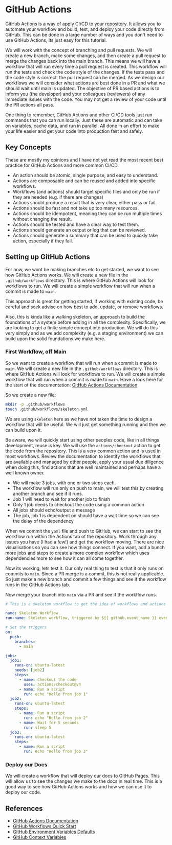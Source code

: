 # GitHub Actions

GitHub Actions is a way of apply CI/CD to your repository. It allows you to automate your workflow and build, test, and deploy your code directly from GitHub. This can be done in a large number of ways and you don't need to use GitHub Actions, its just easy for this tutorial.

We will work with the concept of branching and pull requests. We will create a new branch, make some changes, and then create a pull request to merge the changes back into the main branch. This means we will have a workflow that will run every time a pull request is created. This workflow will run the tests and check the code style of the changes. If the tests pass and the code style is correct, the pull request can be merged. As we design our workflows we will consider what actions are best done in a PR and what we should wait until main is updated. The objective of PR based actions is to inform you (the developer) and your colleagues (reviewers) of any immediate issues with the code. You may not get a review of your code until the PR actions all pass.

One thing to remember, GitHub Actions and other CI/CD tools just run commands that you can run locally. Just these are automatic and can take on variables, cache data, and run in parallel. All done in an effort to make your life easier and get your code into production fast and safely.

## Key Concepts

These are mostly my opinions and I have not yet read the most recent best practice for GitHub Actions and more common CI/CD.

* An action should be atomic, single purpose, and easy to understand.
* Actions are composable and can be reused and added into specific workflows.
* Workflows (and actions) should target specific files and only be run if they are needed (e.g. if there are changes)
* Actions should produce a result that is very clear, either pass or fail.
* Actions should be fast and not take up too many resources.
* Actions should be idempotent, meaning they can be run multiple times without changing the result.
* Actions should be tested and have a clear way to test them.
* Actions should generate an output or log that can be reviewed.
* Actions should generate a summary that can be used to quickly take action, especially if they fail.

## Setting up GitHub Actions

For now, we wont be making branches etc to get started, we want to see how GitHub Actions works. We will create a new file in the `.github/workflows` directory. This is where GitHub Actions will look for workflows to run. We will create a simple workflow that will run when a commit is made to `main`.

This approach is great for getting started, if working with existing code, be careful and seek advise on how best to add, update, or remove workflows.

Also, this is kinda like a walking skeleton, an approach to build the foundations of a system before adding in all the complexity. Specifically, we are looking to get a finite simple concept into production. We will do this very simply and as we add complexity (e.g. a staging environment) we can build upon the solid foundations we make here.

### First Workflow, off Main

So we want to create a workflow that will run when a commit is made to `main`. We will create a new file in the `.github/workflows` directory. This is where GitHub Actions will look for workflows to run. We will create a simple workflow that will run when a commit is made to `main`. Have a look here for the start of the documentation: [GitHub Actions Documentation](https://docs.github.com/en/actions)

So we create a new file:

```bash
mkdir -p .github/workflows
touch .github/workflows/skeleton.yml
```

We are using `skeleton` here as we have not taken the time to design a workflow that will be useful. We will just get something running and then we can build upon it.

Be aware, we will quickly start using other peoples code, like in all things development, reuse is key. We will use the `actions/checkout` action to get the code from the repository. This is a very common action and is used in most workflows. Review the documentation to identify the workflows that are available and managed by other people, apply your usual due diligence when doing this, find actions that are well maintained and perhaps have a well known owner.

* We will make 3 jobs, with one or two steps each.
* The workflow will run only on push to main, we will test this by creating another branch and see if it runs.
* Job 1 will need to wait for another job to finish
* Only 1 job needs to checkout the code using a common action
* All jobs should echo/output a message
* The job, job 1 is dependent on should have a wait time so we can see the delay of the dependency

When we commit the `yaml` file and push to GitHub, we can start to see the workflow run within the Actions tab of the repository. Work through any issues you have (I had a few!) and get the workflow moving. There are nice visualisations so you can see how things connect. If you want, add a bunch more jobs and steps to create a more complex workflow which uses dependencies more to see how it can all come together.

Now its working, lets test it. Our only real thing to test is that it only runs on commits to `main`. Since a PR merge is a commit, this is not really applicable. So just make a new branch and commit a few things and see if the workflow runs in the GitHub Actions tab.

Now merge your branch into `main` via a PR and see if the workflow runs.

```yaml
# This is a skeleton workflow to get the idea of workflows and actions

name: Skeleton Workflow
run-name: Skeleton workflow, triggered by ${{ github.event_name }} event by ${{ github.actor }}.

# Set the triggers
on:
  push:
    branches:
      - main

jobs:
  job1:
    runs-on: ubuntu-latest
    needs: [job2]
    steps:
      - name: Checkout the code
        uses: actions/checkout@v4
      - name: Run a script
        run: echo "Hello from job 1"
  job2:
    runs-on: ubuntu-latest
    steps:
      - name: Run a script
        run: echo "Hello from job 2"
      - name: Wait for 5 seconds
        run: sleep 5
  job3:
    runs-on: ubuntu-latest
    steps:
      - name: Run a script
        run: echo "Hello from job 3"

```

### Deploy our Docs

We will create a workflow that will deploy our docs to GitHub Pages. This will allow us to see the changes we make to the docs in real time. This is a good way to see how GitHub Actions works and how we can use it to deploy our code.

## References

* [GitHub Actions Documentation](https://docs.github.com/en/actions)
* [GitHub Workflows Quick Start](https://docs.github.com/en/actions/quickstart)
* [GitHub Environment Variables Defaults](https://docs.github.com/en/actions/writing-workflows/choosing-what-your-workflow-does/store-information-in-variables#default-environment-variables)
* [GitHub Context Variables](https://docs.github.com/en/actions/writing-workflows/choosing-what-your-workflow-does/accessing-contextual-information-about-workflow-runs)